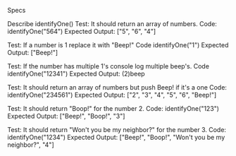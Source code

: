 Specs

Describe identifyOne()
Test: It should return an array of numbers.
Code: identifyOne("564")
Expected Output: ["5", "6", "4"]

Test: If a number is 1 replace it with "Beep!"
Code identifyOne("1")
Expected Output: ["Beep!"]

Test: If the number has multiple 1's console log multiple beep's.
Code identifyOne("12341")
Expected Output: (2)beep

Test: It should return an array of numbers but push Beep! if it's a one
Code: identifyOne("234561")
Expected Output: ["2", "3", "4", "5", "6", "Beep!"]

Test: It should return "Boop!" for the number 2.
Code: identifyOne("123")
Expected Output: ["Beep!", "Boop!", "3"]

Test: It should return "Won't you be my neighbor?" for the number 3.
Code: identifyOne("1234")
Expected Output: ["Beep!", "Boop!", "Won't you be my neighbor?", "4"]


